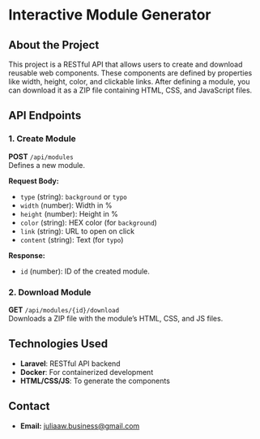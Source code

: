 # Interactive Module Generator

## About the Project

This project is a RESTful API that allows users to create and download reusable web components. These components are defined by properties like width, height, color, and clickable links. After defining a module, you can download it as a ZIP file containing HTML, CSS, and JavaScript files.

## API Endpoints

### 1. Create Module

**POST** `/api/modules`  
Defines a new module.  

**Request Body:**
- `type` (string): `background` or `typo`
- `width` (number): Width in %
- `height` (number): Height in %
- `color` (string): HEX color (for `background`)
- `link` (string): URL to open on click
- `content` (string): Text (for `typo`)

**Response:**
- `id` (number): ID of the created module.

### 2. Download Module

**GET** `/api/modules/{id}/download`  
Downloads a ZIP file with the module’s HTML, CSS, and JS files.

## Technologies Used

- **Laravel**: RESTful API backend
- **Docker**: For containerized development
- **HTML/CSS/JS**: To generate the components

## Contact

- **Email:** juliaaw.business@gmail.com  
